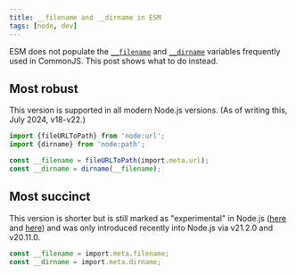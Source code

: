 ```yaml
---
title: __filename and __dirname in ESM
tags: [node, dev]
---
```


ESM does not populate the [`__filename`](https://nodejs.org/api/modules.html#__filename) and [`__dirname`](https://nodejs.org/api/modules.html#__dirname) variables frequently used in CommonJS. This post shows what to do instead.

<!-- truncate -->

## Most robust

This version is supported in all modern Node.js versions. (As of writing this, July 2024, v18-v22.)

```typescript
import {fileURLToPath} from 'node:url';
import {dirname} from 'node:path';

const __filename = fileURLToPath(import.meta.url);
const __dirname = dirname(__filename);
```

## Most succinct

This version is shorter but is still marked as "experimental" in Node.js ([here](https://nodejs.org/api/esm.html#importmetadirname) and [here](https://nodejs.org/api/esm.html#importmetadirname)) and was only introduced recently into Node.js via v21.2.0 and v20.11.0.

```typescript
const __filename = import.meta.filename;
const __dirname = import.meta.dirname;
```
